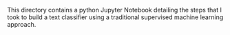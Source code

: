 This directory contains a python Jupyter Notebook detailing the steps that I took to build a text classifier using a traditional supervised machine learning approach.
